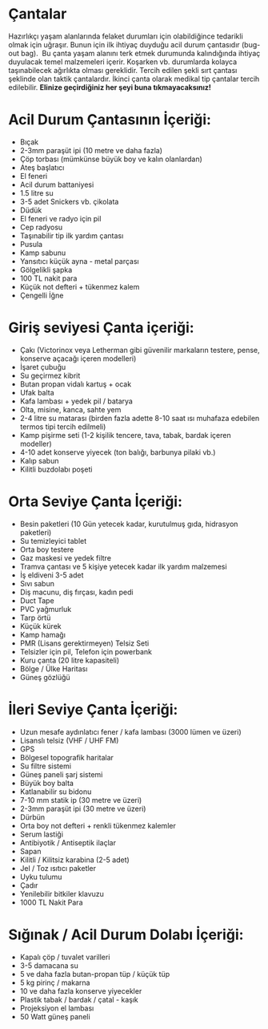 # Çantalar
Hazırlıkçı yaşam alanlarında felaket durumları için olabildiğince tedarikli olmak için uğraşır.
Bunun için ilk ihtiyaç duyduğu acil durum çantasıdır (bug-out bag).  Bu çanta yaşam alanını terk etmek durumunda kalındığında ihtiyaç duyulacak temel malzemeleri içerir. Koşarken vb.  durumlarda kolayca taşınabilecek ağırlıkta olması gereklidir. Tercih edilen şekli sırt çantası şeklinde olan taktik çantalardır. İkinci çanta olarak medikal tip çantalar tercih edilebilir.
**Elinize geçirdiğiniz her şeyi buna tıkmayacaksınız!**

# Acil Durum Çantasının İçeriği:
* Bıçak
* 2-3mm paraşüt ipi (10 metre ve daha fazla)
* Çöp torbası (mümkünse büyük boy ve kalın olanlardan)
* Ateş başlatıcı
* El feneri
* Acil durum battaniyesi
* 1.5 litre su
* 3-5 adet Snickers vb. çikolata
* Düdük
* El feneri ve radyo için pil
* Cep radyosu
* Taşınabilir tip ilk yardım çantası
* Pusula
* Kamp sabunu
* Yansıtıcı küçük ayna - metal parçası
* Gölgelikli şapka
* 100 TL nakit para
* Küçük not defteri + tükenmez kalem
* Çengelli İğne

# Giriş seviyesi Çanta içeriği:
* Çakı (Victorinox veya Letherman gibi güvenilir markaların testere, pense, konserve açacağı içeren modelleri)
* İşaret çubuğu
* Su geçirmez kibrit
* Butan propan vidalı kartuş + ocak
* Ufak balta
* Kafa lambası + yedek pil / batarya
* Olta, misine, kanca, sahte yem
* 2-4 litre su matarası (birden fazla adette 8-10 saat ısı muhafaza edebilen termos tipi tercih edilmeli)
* Kamp pişirme seti (1-2 kişilik tencere, tava, tabak, bardak içeren modeller)
* 4-10 adet konserve yiyecek (ton balığı, barbunya pilaki vb.)
* Kalıp sabun
* Kilitli buzdolabı poşeti


# Orta Seviye Çanta İçeriği:
* Besin paketleri (10 Gün yetecek kadar, kurutulmuş gıda, hidrasyon paketleri)
* Su temizleyici tablet
* Orta boy testere
* Gaz maskesi ve yedek filtre
* Tramva çantası ve 5 kişiye yetecek kadar ilk yardım malzemesi
* İş eldiveni 3-5 adet
* Sıvı sabun
* Diş macunu, diş fırçası, kadın pedi
* Duct Tape
* PVC yağmurluk
* Tarp örtü
* Küçük kürek
* Kamp hamağı
* PMR (Lisans gerektirmeyen) Telsiz Seti
* Telsizler için pil, Telefon için powerbank
* Kuru çanta (20 litre kapasiteli)
* Bölge / Ülke Haritası
* Güneş gözlüğü

# İleri Seviye Çanta İçeriği:
* Uzun mesafe aydınlatıcı fener / kafa lambası (3000 lümen ve üzeri)
* Lisanslı telsiz (VHF / UHF FM)
* GPS
* Bölgesel topografik haritalar
* Su filtre sistemi
* Güneş paneli şarj sistemi
* Büyük boy balta
* Katlanabilir su bidonu
* 7-10 mm statik ip (30 metre ve üzeri)
* 2-3mm paraşüt ipi (30 metre ve üzeri)
* Dürbün
* Orta boy not defteri + renkli tükenmez kalemler
* Serum lastiği
* Antibiyotik / Antiseptik ilaçlar
* Sapan
* Kilitli / Kilitsiz karabina (2-5 adet)
* Jel / Toz ısıtıcı paketler
* Uyku tulumu
* Çadır
* Yenilebilir bitkiler klavuzu
* 1000 TL Nakit Para

# Sığınak / Acil Durum Dolabı İçeriği:
* Kapalı çöp / tuvalet varilleri
* 3-5 damacana su
* 5 ve daha fazla butan-propan tüp / küçük tüp
* 5 kg pirinç / makarna
* 10 ve daha fazla konserve yiyecekler
* Plastik tabak / bardak / çatal - kaşık
* Projeksiyon el lambası
* 50 Watt güneş paneli
